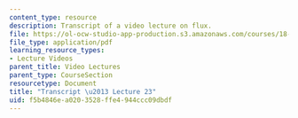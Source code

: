 ```yaml
---
content_type: resource
description: Transcript of a video lecture on flux.
file: https://ol-ocw-studio-app-production.s3.amazonaws.com/courses/18-02-multivariable-calculus-fall-2007/f5b4846ea0203528ffe4944ccc09dbdf_18_022007L23.pdf
file_type: application/pdf
learning_resource_types:
- Lecture Videos
parent_title: Video Lectures
parent_type: CourseSection
resourcetype: Document
title: "Transcript \u2013 Lecture 23"
uid: f5b4846e-a020-3528-ffe4-944ccc09dbdf
---
```


